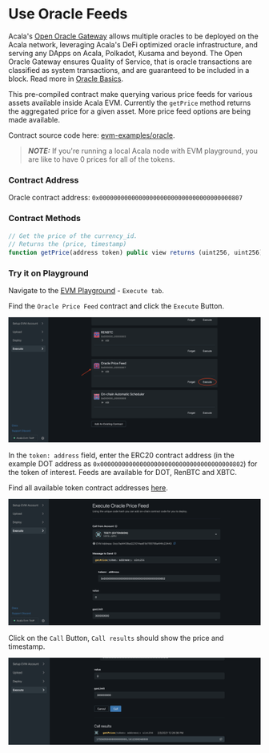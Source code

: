 # Use Oracle Feeds

Acala's [Open Oracle Gateway](https://wiki.acala.network/learn/basics/oracle) allows multiple oracles to be deployed on the Acala network, leveraging Acala's DeFi optimized oracle infrastructure, and serving any DApps on Acala, Polkadot, Kusama and beyond. The Open Oracle Gateway ensures Quality of Service, that is oracle transactions are classified as system transactions, and are guaranteed to be included in a block. Read more in  [Oracle Basics](https://wiki.acala.network/learn/basics/oracle).

This pre-compiled contract make querying various price feeds for various assets available inside Acala EVM. Currently the `getPrice` method returns the aggregated price for a given asset. More price feed options are being made available. 

Contract source code here: [evm-examples/oracle](https://github.com/AcalaNetwork/evm-examples/tree/master/oracle).

> **_NOTE:_**  If you're running a local Acala node with EVM playground, you are like to have 0 prices for all of the tokens. 

### Contract Address

Oracle contract address: `0x0000000000000000000000000000000000000807`

### Contract Methods

```javascript
// Get the price of the currency_id.
// Returns the (price, timestamp)
function getPrice(address token) public view returns (uint256, uint256);
```

### Try it on Playground

Navigate to the [EVM Playground](https://evm.acala.network/#/execute) - `Execute tab`. 

Find the `Oracle Price Feed` contract and click the `Execute` Button.

![](../../../../.gitbook/assets/screen-shot-2021-02-03-at-12.55.05-pm%20%281%29.png)

In the `token: address` field, enter the ERC20 contract address \(in the example DOT address as  `0x0000000000000000000000000000000000000802`\) for the token of interest. Feeds are available for DOT, RenBTC and XBTC. 

Find all available token contract addresses [here](https://wiki.acala.network/build/development-guide/smart-contracts/advanced/use-native-tokens).

![](../../../../.gitbook/assets/screen-shot-2021-02-03-at-12.27.16-pm.png)

Click on the `Call` Button, `Call results` should show the price and timestamp. 

![](../../../../.gitbook/assets/screen-shot-2021-02-03-at-12.27.29-pm.png)



